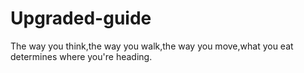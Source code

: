 # Upgraded-guide
The way you think,the way you walk,the way you move,what you eat determines where you're heading.
